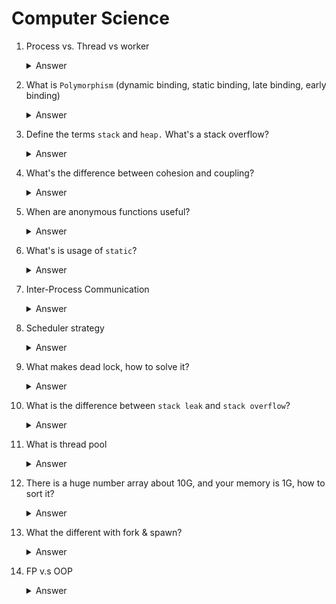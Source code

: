# Computer Science

1. Process vs. Thread vs worker
    <details><summary>Answer</summary>
    
    - Process: A process is an instance of a program in execution. It contains the program code and its current activity. Each process is started with a single thread, often called the primary thread, and can create additional threads from any of its threads.

    - Thread: A thread is the entity within a process that can be scheduled for execution. It contains the thread's context, a set of registers, the thread stack, and a thread environment block.

    - Worker: A worker is a thread that is managed by a thread pool. It is a thread that is waiting for a task to be assigned to it.

2. What is `Polymorphism` (dynamic binding, static binding, late binding, early binding)
    <details><summary>Answer</summary>

    - Polymorphism is the ability of an object to take on many forms. The most common use of polymorphism in OOP occurs when a parent class reference is used to refer to a child class object.

    - Dynamic binding / Late binding: The process of determining which method to call at runtime is called dynamic binding. In Java, all methods are virtually invoked. This means that all methods are invoked based on the runtime type of the object, not the compile-time type of the object.

    - Static binding / Early binding: The process of determining which method to call at compile time is called static binding. In Java, all methods are statically bound unless they are overridden in a subclass.
3. Define the terms `stack` and `heap.` What's a stack overflow?
    <details><summary>Answer</summary>

    - Stack: A stack is a data structure that stores a list of elements in a LIFO (last in, first out) fashion. In other words, the last element added to the stack will be the first one to be removed. A stack is a limited access data structure - elements can be added and removed from the stack only at the top. A stack is a useful data structure when you need to store data and ensure that the last element added is the first one to be removed.

    - Heap: A heap is a specialized tree-based data structure that satisfies the heap property: if P is a parent node of C, then the key (the value) of P is either greater than or equal to (in a max heap) or less than or equal to (in a min heap) the key of C. A common implementation of a heap is the binary heap, in which the tree is a complete binary tree.

    - stack overflow: A stack overflow occurs when a program attempts to use more stack space than is available. In other words, a stack overflow occurs when a program recurses too deeply, or when an otherwise infinite loop exists.
    <details>

4. What's the difference between cohesion and coupling?
    <details><summary>Answer</summary>

    - Cohesion: Cohesion is a measure of how strongly related the responsibilities of a class or module are. A class or module with high cohesion is focused on a single responsibility, while a class or module with low cohesion has its responsibilities spread across many different tasks.

    - Coupling: Coupling is a measure of how closely two or more classes or modules are related. A class or module with high coupling is tightly coupled to another class or module, while a class or module with low coupling is loosely coupled to another class or module.
    <details>
5. When are anonymous functions useful?
    <details><summary>Answer</summary>

    - Anonymous functions are useful when you need to pass a function as an argument to another function. They are also useful when you need to define a function inline without having to explicitly name it.
    <details>

6.  What's is usage of `static`?
    <details><summary>Answer</summary>

    - Static variables are shared by all instances of the class. Static methods can be called without creating an instance of the class. Static methods can only access static variables.
    <details>

7.  Inter-Process Communication
    <details><summary>Answer</summary>

    - Shared memory: The most common form of inter-process communication is shared memory. In shared memory, two or more processes can access the same region of memory. This region of memory is called a shared memory segment. Shared memory is the fastest form of inter-process communication, but it is also the most difficult to implement.

    - Message passing: Message passing is a form of inter-process communication in which the sending process sends a message to the receiving process. The receiving process can be on the same computer or on a different computer. Message passing is the most common form of inter-process communication in distributed systems.

    - Remote procedure call: A remote procedure call (RPC) is a form of inter-process communication in which a computer program causes a procedure to execute in a different address space (commonly on another computer on a shared network). An RPC is conceptually similar to a function call in programming languages.

    - Signals: A signal is a form of inter-process communication in which a process can send a notification to another process. Signals are used to notify a process that an event has occurred. Signals are asynchronous, which means that the sending process does not wait for the receiving process to acknowledge the signal.
    <details>
8.  Scheduler strategy
    <details><summary>Answer</summary>

    - Round-robin: In round-robin scheduling, each process is assigned a fixed time slot in a cyclic way. In other words, each process is executed for a fixed amount of time and then the CPU is taken away from the process and given to the next process in the queue. Round-robin scheduling is simple, easy to implement, and starvation-free.

    - First-come, first-served: In first-come, first-served scheduling, the process that requests the CPU first is allocated the CPU first. First-come, first-served scheduling is simple, easy to implement, and starvation-free.

    - Shortest job first: In shortest job first scheduling, the process with the smallest execution time is allocated the CPU first. Shortest job first scheduling is simple, easy to implement, and starvation-free.

    - Shortest remaining time first: In shortest remaining time first scheduling, the process with the smallest remaining execution time is allocated the CPU first. Shortest remaining time first scheduling is simple, easy to implement, and starvation-free.

    - Priority scheduling: In priority scheduling, each process is assigned a priority. The process with the highest priority is allocated the CPU first. Priority scheduling is simple, easy to implement, and starvation-free.

    - Multilevel queue scheduling: In multilevel queue scheduling, the ready queue is divided into multiple queues. Each queue has a different priority. Processes are placed in a queue based on their priority. The process with the highest priority is allocated the CPU first. Multilevel queue scheduling is simple, easy to implement, and starvation-free.

    - Multilevel feedback queue scheduling: In multilevel feedback queue scheduling, the ready queue is divided into multiple queues. Each queue has a different priority. Processes are placed in a queue based on their priority. The process with the highest priority is allocated the CPU first. If a process uses up its time slice, it is moved to a lower-priority queue. Multilevel feedback queue scheduling is simple, easy to implement, and starvation-free.

    - Real-time scheduling: In real-time scheduling, each process is assigned a deadline. The process that misses its deadline is terminated. Real-time scheduling is simple, easy to implement, and starvation-free.
    <details>
9.  What makes dead lock, how to solve it?
    <details><summary>Answer</summary>

    - Deadlock occurs when two or more processes are blocked because each process is holding a resource and waiting for another resource acquired by some other process. Deadlock can be prevented by using the following methods:

    - Mutual exclusion: A resource can be used by only one process at a time.

    - Hold and wait: A process is holding at least one resource and waiting for resources that are held by other processes.

    - No preemption: A resource cannot be taken from a process unless the process releases the resource.
    - Circular wait: There exists a circular wait for resources.
    <details>

10. What is the difference between `stack leak` and `stack overflow`?
    <details><summary>Answer</summary>

    - Stack overflow occurs when a program attempts to use more stack space than is available. In other words, a stack overflow occurs when a program recurses too deeply, or when an otherwise infinite loop exists.
  
    - Stack leak occurs when a program allocates memory on the stack and does not free it. In other words, a stack leak occurs when a program allocates memory on the stack and does not free it.
    <details>
11. What is thread pool
    <details><summary>Answer</summary>

    - A thread pool is a group of worker threads that are waiting for the tasks and jobs. A thread pool manages the worker threads and reuses them many times. It reduces the number of thread creations and thereby improves the performance of the application to a great extent.
    <details>
12. There is a huge number array about 10G, and your memory is 1G, how to sort it?
    <details><summary>Answer</summary>

    - External sorting
        1. Divide the huge file into smaller chunks that can fit into the memory.
        2. Sort each chunk using a sorting algorithm that can fit into memory.
        3. Split the sorted chunks into smaller chunks.
        4. Merge and sort the smaller chunks using a sorting algorithm that can fit into memory.
13. What the different with fork & spawn?
    <details><summary>Answer</summary>

    - fork: fork() system call creates a new process by duplicating the calling process. The new process, referred to as the child, is an exact duplicate of the calling process, referred to as the parent. The child process is created with a new process ID, and parent process is assigned the process ID of its child. The child process is created with a new process ID, and parent process is assigned the process ID of its child.

    - spawn: spawn() system call creates a new process by duplicating the calling process. The new process, referred to as the child, is an exact duplicate of the calling process, referred to as the parent. The child process is created with a new process ID, and parent process is assigned the process ID of its child. The child process is created with a new process ID, and parent process is assigned the process ID of its child.
    <details>

14. FP v.s OOP
    <details><summary>Answer</summary>

    - FP: Functional programming is a programming paradigm where programs are constructed by applying and composing functions. It is a declarative programming paradigm, which means programming is done with expressions or declarations instead of statements. In functional programming, the output value of a function depends only on its arguments, so calling a function with the same value for an argument always produces the same result. This is called referential transparency. Referential transparency allows the compiler to optimize the code by performing common subexpression elimination and other optimizations that are not available in imperative programming languages.
    
    - OOP: Object-oriented programming is a programming paradigm based on the concept of "objects", which can contain data, in the form of fields, often known as attributes; and code, in the form of procedures, often known as methods. A feature of objects is that an object's procedures can access and often modify the data fields of the object with which they are associated (objects have a notion of "this" or "self"). In OOP, computer programs are designed by making them out of objects that interact with one another. OOP languages are diverse, but the most popular ones are class-based, meaning that objects are instances of classes, which also determine their types.
    <details>